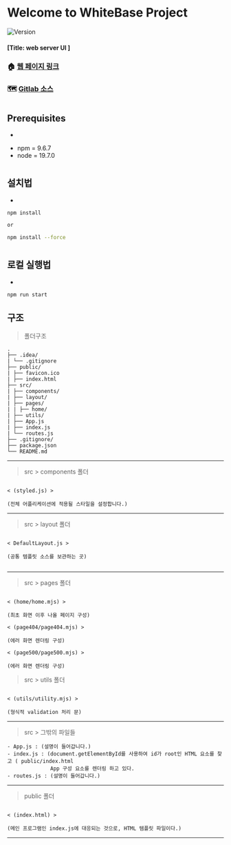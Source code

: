 # Welcome to WhiteBase Project 
![Version](https://img.shields.io/badge/version-2.0.0-blue.svg?cacheSeconds=2592000)
#### [Title: web server UI ]

### 🏠 [웹 페이지 링크](http://localhost:3000)
### 🗺 [Gitlab 소스](https://gitlab.wb.mzcstc.com/users/sign_in)
#

## Prerequisites
*
- npm = 9.6.7
- node = 19.7.0

#

## 설치법
*
```sh
npm install

or

npm install --force
```

#

## 로컬 실행법 
*
```sh
npm run start

```

## 구조

> 폴더구조
```
.
├── .idea/
| └── .gitignore
├── public/
| ├── favicon.ico
| ├── index.html
├── src/
| ├── components/
| ├── layout/
| ├── pages/
| | ├── home/
| ├── utils/
| ├── App.js
| ├── index.js
| └── routes.js
├── .gitignore/
├── package.json
└── README.md
```

----

> src > components 폴더
```

< (styled.js) >

(전체 어플리케이션에 적용될 스타일을 설정합니다.)

```

----

> src > layout 폴더
```

< DefaultLayout.js >

(공통 템플릿 소스를 보관하는 곳)


```


----

> src > pages 폴더
```

< (home/home.mjs) >

(최초 화면 이후 나올 페이지 구성)

< (page404/page404.mjs) >

(에러 화면 렌더링 구성)

< (page500/page500.mjs) >

(에러 화면 렌더링 구성)

```

> src > utils 폴더
```

< (utils/utility.mjs) >

(형식적 validation 처리 문)

```

----

> src > 그밖의 파일들
```
- App.js : (설명이 들어갑니다.)
- index.js : (document.getElementById를 사용하여 id가 root인 HTML 요소를 찾고 ( public/index.html 
              App 구성 요소를 렌더링 하고 있다.
- routes.js : (설명이 들어갑니다.)

```

----

> public 폴더
```

< (index.html) >

(메인 프로그램인 index.js에 대응되는 것으로, HTML 템플릿 파일이다.)

```

----
